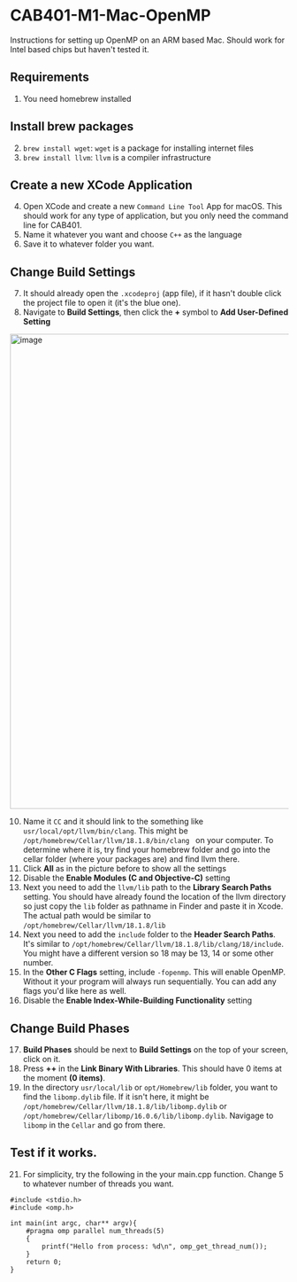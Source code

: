 # CAB401-M1-Mac-OpenMP
Instructions for setting up OpenMP on an ARM based Mac. Should work for Intel based chips but haven't tested it.

## Requirements
1. You need homebrew installed

## Install brew packages
2. `brew install wget`: `wget` is a package for installing internet files
3. `brew install llvm`: `llvm` is a compiler infrastructure

## Create a new XCode Application 
4. Open XCode and create a new `Command Line Tool` App for macOS. This should work for any type of application, but you only need the command line for CAB401.
5. Name it whatever you want and choose `C++` as the language
6. Save it to whatever folder you want.

## Change Build Settings
7. It should already open the `.xcodeproj` (app file), if it hasn't double click the project file to open it (it's the blue one).
8. Navigate to **Build Settings**, then click the **+** symbol to **Add User-Defined Setting**
<img width="857" alt="image" src="https://github.com/ShridharThorat/CAB401-M1-Mac-OpenMP/assets/89955832/130f8ebf-ccff-4d0c-a92e-cf5e113bd5ae">

10. Name it `CC` and it should link to the something like `usr/local/opt/llvm/bin/clang`. This might be `/opt/homebrew/Cellar/llvm/18.1.8/bin/clang ` on your computer. To determine where it is, try find your homebrew folder and go into the cellar folder (where your packages are) and find llvm there.
11. Click **All** as in the picture before to show all the settings
12. Disable the **Enable Modules (C and Objective-C)** setting
13. Next you need to add the `llvm/lib` path to the **Library Search Paths** setting. You should have already found the location of the llvm directory so just copy the `lib` folder as pathname in Finder and paste it in Xcode. The actual path would be similar to `/opt/homebrew/Cellar/llvm/18.1.8/lib`
14. Next you need to add the `include` folder to the **Header Search Paths**. It's similar to `/opt/homebrew/Cellar/llvm/18.1.8/lib/clang/18/include`. You might have a different version so 18 may be 13, 14 or some other number.
15. In the **Other C Flags** setting, include `-fopenmp`. This will enable OpenMP. Without it your program will always run sequentially. You can add any flags you'd like here as well.
16. Disable the **Enable Index-While-Building Functionality** setting

## Change Build Phases
17. **Build Phases** should be next to **Build Settings** on the top of your screen, click on it. 
18. Press **++** in the **Link Binary With Libraries**. This should have 0 items at the moment **(0 items)**.
19. In the directory `usr/local/lib` or `opt/Homebrew/lib` folder, you want to find the `libomp.dylib` file. If it isn't here, it might be `/opt/homebrew/Cellar/llvm/18.1.8/lib/libomp.dylib` or `/opt/homebrew/Cellar/libomp/16.0.6/lib/libomp.dylib`. Navigage to `libomp` in the `Cellar` and go from there.

## Test if it works.
21. For simplicity, try the following in the your main.cpp function. Change 5 to whatever number of threads you want.
  ```
  #include <stdio.h>
  #include <omp.h>
  
  int main(int argc, char** argv){
      #pragma omp parallel num_threads(5)
      {
          printf("Hello from process: %d\n", omp_get_thread_num());
      }
      return 0;
  }

  ```


